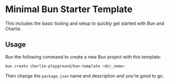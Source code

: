 # Minimal Bun Starter Template

This includes the basic tooling and setup to quickly get started with Bun and Charlie.

## Usage

Run the following command to create a new Bun project with this template:

```bash
bun create charlie-playground/bun-template <dir_name>
```

Then change the `package.json` name and description and you're good to go.
